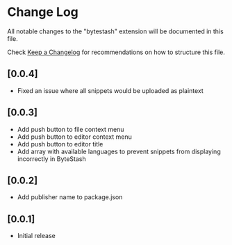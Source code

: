 # Change Log

All notable changes to the "bytestash" extension will be documented in this file.

Check [Keep a Changelog](http://keepachangelog.com/) for recommendations on how to structure this file.

## [0.0.4]

- Fixed an issue where all snippets would be uploaded as plaintext

## [0.0.3]

- Add push button to file context menu
- Add push button to editor context menu
- Add push button to editor title
- Add array with available languages to prevent snippets from displaying incorrectly in ByteStash

## [0.0.2]

- Add publisher name to package.json

## [0.0.1]

- Initial release
